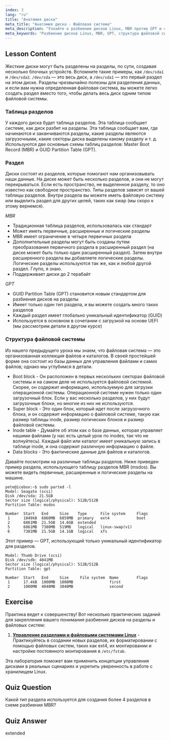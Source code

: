 ```yaml
---
index: 3
lang: "ru"
title: "Анатомия диска"
meta_title: "Анатомия диска - Файловая система"
meta_description: "Узнайте о разбиении дисков Linux, MBR против GPT и структуре файловой системы. Разберитесь в разделах, таблицах и способах организации данных. Начните с этого руководства для начинающих!"
meta_keywords: "Разбиение дисков Linux, MBR, GPT, структура файловой системы, разделы Linux, для начинающих, учебник, руководство"
---
```


## Lesson Content

Жесткие диски могут быть разделены на разделы, по сути, создавая несколько блочных устройств. Вспомните такие примеры, как `/dev/sda1` и `/dev/sda2`. `/dev/sda` — это весь диск, а `/dev/sda1` — это первый раздел на этом диске. Разделы чрезвычайно полезны для разделения данных, и если вам нужна определенная файловая система, вы можете легко создать раздел вместо того, чтобы делать весь диск одним типом файловой системы.

### Таблица разделов

У каждого диска будет таблица разделов. Эта таблица сообщает системе, как диск разбит на разделы. Эта таблица сообщает вам, где начинаются и заканчиваются разделы, какие разделы являются загрузочными, какие секторы диска выделены какому разделу и т. д. Используются две основные схемы таблиц разделов: Master Boot Record (MBR) и GUID Partition Table (GPT).

### Раздел

Диски состоят из разделов, которые помогают нам организовывать наши данные. На диске может быть несколько разделов, и они не могут перекрываться. Если есть пространство, не выделенное разделу, то оно известно как свободное пространство. Типы разделов зависят от вашей таблицы разделов. Внутри раздела вы можете иметь файловую систему или выделить раздел для других целей, таких как swap (мы скоро к этому вернемся).

_MBR_

- Традиционная таблица разделов, использовалась как стандарт
- Может иметь первичные, расширенные и логические разделы
- MBR имеет ограничение в четыре первичных раздела
- Дополнительные разделы могут быть созданы путем преобразования первичного раздела в расширенный раздел (на диске может быть только один расширенный раздел). Затем внутри расширенного раздела вы добавляете логические разделы. Логические разделы используются так же, как и любой другой раздел. Глупо, я знаю.
- Поддерживает диски до 2 терабайт

_GPT_

- GUID Partition Table (GPT) становится новым стандартом для разбиения дисков на разделы
- Имеет только один тип раздела, и вы можете создать много таких разделов
- Каждый раздел имеет глобально уникальный идентификатор (GUID)
- Используется в основном в сочетании с загрузкой на основе UEFI (мы рассмотрим детали в другом курсе)

### Структура файловой системы

Из нашего предыдущего урока мы знаем, что файловая система — это организованная коллекция файлов и каталогов. В своей простейшей форме она состоит из базы данных для управления файлами и самих файлов; однако мы углубимся в детали.

- Boot block - Он расположен в первых нескольких секторах файловой системы и на самом деле не используется файловой системой. Скорее, он содержит информацию, используемую для загрузки операционной системы. Операционной системе нужен только один загрузочный блок. Если у вас несколько разделов, у них будут загрузочные блоки, но многие из них не используются.
- Super block - Это один блок, который идет после загрузочного блока, и он содержит информацию о файловой системе, такую как размер таблицы inode, размер логических блоков и размер файловой системы.
- Inode table - Думайте об этом как о базе данных, которая управляет нашими файлами (у нас есть целый урок по inodes, так что не волнуйтесь). Каждый файл или каталог имеет уникальную запись в таблице inode, и она содержит различную информацию о файле.
- Data blocks - Это фактические данные для файлов и каталогов.

Давайте посмотрим на различные таблицы разделов. Ниже приведен пример раздела, использующего таблицу разделов MBR (msdos). Вы можете видеть первичные, расширенные и логические разделы на машине.

```plaintext
pete@icebox:~$ sudo parted -l
Model: Seagate (scsi)
Disk /dev/sda: 21.5GB
Sector size (logical/physical): 512B/512B
Partition Table: msdos

Number  Start   End     Size    Type      File system     Flags
 1      1049kB  6860MB  6859MB  primary   ext4            boot
 2      6861MB  21.5GB  14.6GB  extended
 5      6861MB  7380MB  519MB   logical   linux-swap(v1)
 6      7381MB  21.5GB  14.1GB  logical   xfs
```

Этот пример — GPT, использующий только уникальный идентификатор для разделов.

```plaintext
Model: Thumb Drive (scsi)
Disk /dev/sdb: 4041MB
Sector size (logical/physical): 512B/512B
Partition Table: gpt

Number  Start   End     Size     File system  Name        Flags
 1      17.4kB  1000MB  1000MB                first
 2      1000MB  4040MB  3040MB                second
```

## Exercise

Практика ведет к совершенству! Вот несколько практических заданий для закрепления вашего понимания разбиения дисков на разделы и файловых систем:

1. **[Управление разделами и файловыми системами Linux](https://labex.io/ru/labs/comptia-manage-linux-partitions-and-filesystems-590845)** - Практикуйтесь в создании новых разделов, их форматировании с помощью файловых систем, таких как ext4, их монтировании и настройке постоянного монтирования в `/etc/fstab`.

Эта лаборатория поможет вам применить концепции управления дисками в реальных сценариях и укрепить уверенность в работе с хранилищем Linux.

## Quiz Question

Какой тип раздела используется для создания более 4 разделов в схеме разбиения MBR?

## Quiz Answer

extended
